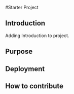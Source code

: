 #Starter Project
## Introduction
Adding Introduction to project.
## Purpose
## Deployment
## How to contribute
